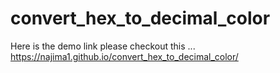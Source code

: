 # convert_hex_to_decimal_color

Here is the demo link please checkout this ... https://najima1.github.io/convert_hex_to_decimal_color/
